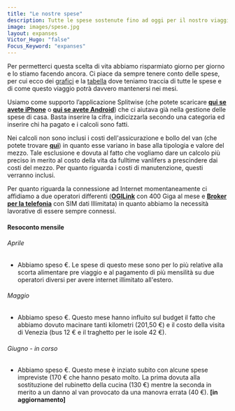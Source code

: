 ```yaml
---
title: "Le nostre spese"
description: Tutte le spese sostenute fino ad oggi per il nostro viaggio
image: images/spese.jpg
layout: expanses
Victor_Hugo: "false"
Focus_Keyword: "expanses"
---
```

Per permetterci questa scelta di vita abbiamo risparmiato giorno per giorno e lo stiamo facendo ancora. Ci piace da sempre tenere conto delle spese, per cui ecco dei [grafici](#chart) e la [tabella](#tblSpese) dove teniamo traccia di tutte le spese e di come questo viaggio potrà davvero mantenersi nei mesi.  


Usiamo come supporto l’applicazione Splitwise (che potete scaricare **[qui se avete iPhone](https://apps.apple.com/us/app/splitwise/id458023433)** o **[qui se avete Android](https://play.google.com/store/apps/details?id=com.Splitwise.SplitwiseMobile)**) che ci aiutava già nella gestione delle spese di casa. Basta inserire la cifra, indicizzarla secondo una categoria ed inserire chi ha pagato e i calcoli sono fatti.

Nei calcoli non sono inclusi i costi dell'assicurazione e bollo del van (che potete trovare **[qui](https://vandipety.it/van)**) in quanto esse variano in base alla tipologia e valore del mezzo. Tale esclusione e dovuta al fatto che vogliamo dare un calcolo più preciso in merito al costo della vita da fulltime vanlifers a prescindere dai costi del mezzo. Per quanto riguarda i costi di manutenzione, questi verranno inclusi.

Per quanto riguarda la connessione ad Internet momentaneamente ci affidiamo a due operatori differenti (**[OGILink](http://ogilink.it)** con 400 Giga al mese e **[Broker per la telefonia](https://www.brokerperlatelefonia.it)** con SIM dati Illimitata) in quanto abbiamo la necessità lavorative di essere sempre connessi. 

<!-- section break -->
#### Resoconto mensile

###### Aprile 

- Abbiamo speso <label id="totalaprile"></label> €. Le spese di questo mese sono per lo più relative alla scorta alimentare pre viaggio e al pagamento di più mensilità su due operatori diversi per avere internet illimitato all'estero.

###### Maggio 

- Abbiamo speso <label id="totalmaggio"></label> €. Questo mese hanno influito sul budget il fatto che abbiamo dovuto macinare tanti kilometri (201,50 €) e il costo della visita di Venezia (bus 12 € e il traghetto per le isole 42 €).

###### Giugno - in corso 

- Abbiamo speso <label id="totalgiugno"></label> €. Questo mese è inziato subito con alcune spese impreviste (170 € che hanno pesato molto. La prima dovuta alla sostituzione del rubinetto della cucina (130 €) mentre la seconda in merito a un danno al van provocato da una manovra errata (40 €).
**[in aggiornamento]**